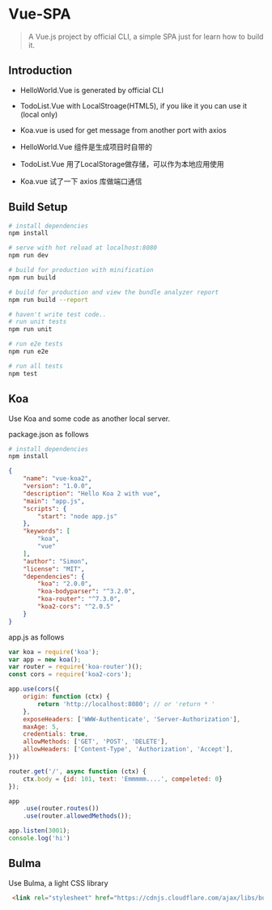 # Vue-SPA

> A Vue.js project by official CLI, a simple SPA just for learn how to build it.





## Introduction

- HelloWorld.Vue is generated by official CLI
- TodoList.Vue with LocalStroage(HTML5), if you like it you can use it (local only)
- Koa.vue is used for get message from another port with axios



- HelloWorld.Vue 组件是生成项目时自带的
- TodoList.Vue 用了LocalStorage做存储，可以作为本地应用使用
- Koa.vue 试了一下 axios 库做端口通信



## Build Setup

``` bash
# install dependencies
npm install

# serve with hot reload at localhost:8080
npm run dev

# build for production with minification
npm run build

# build for production and view the bundle analyzer report
npm run build --report

# haven't write test code..
# run unit tests
npm run unit

# run e2e tests
npm run e2e

# run all tests
npm test
```



## Koa

Use Koa and some code as another local server. 

package.json as follows

```bash
# install dependencies
npm install
```



```json
{
    "name": "vue-koa2",
    "version": "1.0.0",
    "description": "Hello Koa 2 with vue",
    "main": "app.js",
    "scripts": {
        "start": "node app.js"
    },
    "keywords": [
        "koa",
        "vue"
    ],
    "author": "Simon",
    "license": "MIT",
    "dependencies": {
        "koa": "2.0.0",
        "koa-bodyparser": "^3.2.0",
        "koa-router": "^7.3.0",
        "koa2-cors": "^2.0.5"
    }
}

```



app.js as follows

```javascript
var koa = require('koa');
var app = new koa();
var router = require('koa-router')();
const cors = require('koa2-cors');

app.use(cors({
    origin: function (ctx) {
        return 'http://localhost:8080'; // or 'return * ' 
    },
    exposeHeaders: ['WWW-Authenticate', 'Server-Authorization'],
    maxAge: 5,
    credentials: true,
    allowMethods: ['GET', 'POST', 'DELETE'],
    allowHeaders: ['Content-Type', 'Authorization', 'Accept'],
}))

router.get('/', async function (ctx) {
    ctx.body = {id: 101, text: 'Emmmmm....', compeleted: 0}
});

app
    .use(router.routes())
    .use(router.allowedMethods());

app.listen(3001);
console.log('hi')
```



## Bulma

Use Bulma, a light CSS library 

```html
 <link rel="stylesheet" href="https://cdnjs.cloudflare.com/ajax/libs/bulma/0.6.1/css/bulma.min.css">
```

